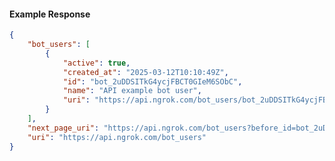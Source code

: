 <!-- Code generated for API Clients. DO NOT EDIT. -->

#### Example Response

```json
{
	"bot_users": [
		{
			"active": true,
			"created_at": "2025-03-12T10:10:49Z",
			"id": "bot_2uDDSITkG4ycjFBCT0GIeM6SObC",
			"name": "API example bot user",
			"uri": "https://api.ngrok.com/bot_users/bot_2uDDSITkG4ycjFBCT0GIeM6SObC"
		}
	],
	"next_page_uri": "https://api.ngrok.com/bot_users?before_id=bot_2uDDSITkG4ycjFBCT0GIeM6SObC&limit=1",
	"uri": "https://api.ngrok.com/bot_users"
}
```

